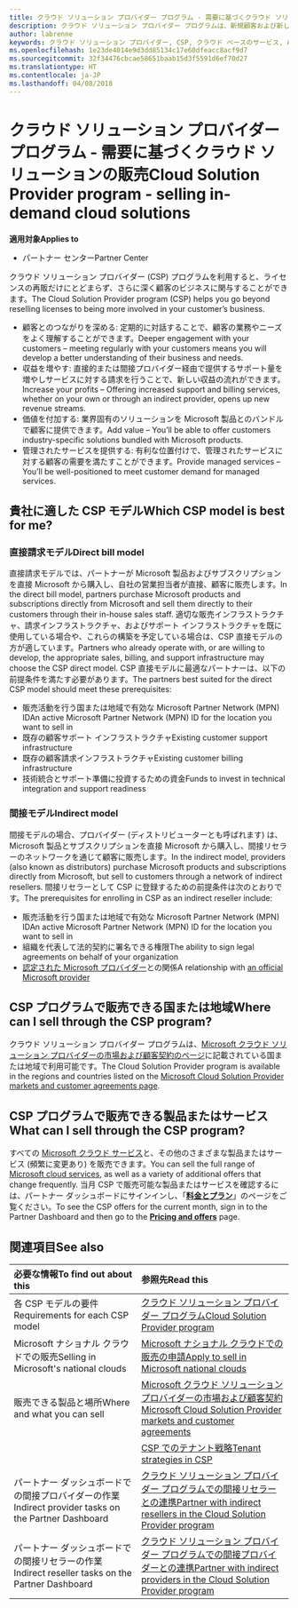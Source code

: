```yaml
---
title: クラウド ソリューション プロバイダー プログラム - 需要に基づくクラウド ソリューションの販売 | パートナー センター
description: クラウド ソリューション プロバイダー プログラムは、新規顧客および新しい専門分野の追加によってビジネスの拡大に役立ちます。
author: labrenne
keywords: クラウド ソリューション プロバイダー, CSP, クラウド ベースのサービス, Azure, Office 365, Dynamics, CSP パートナ, CSP での販売, 直接パートナー, CSP 直接パートナー, CSP 間接リセラー, 直接 CSP, 間接 CSP, 直接モデル, 間接モデル, 間接リセラー, 間接プロバイダー, プロバイダー, ディストリビューター, クラウド ソリューション プロバイダー プログラム
ms.openlocfilehash: 1e23de4014e9d3dd85134c17e60dfeacc8acf9d7
ms.sourcegitcommit: 32f34476cbcae58651baab15d3f5591d6ef70d27
ms.translationtype: HT
ms.contentlocale: ja-JP
ms.lasthandoff: 04/08/2018
---
```

# <a name="cloud-solution-provider-program---selling-in-demand-cloud-solutions"></a><span data-ttu-id="7d7ac-104">クラウド ソリューション プロバイダー プログラム - 需要に基づくクラウド ソリューションの販売</span><span class="sxs-lookup"><span data-stu-id="7d7ac-104">Cloud Solution Provider program - selling in-demand cloud solutions</span></span> 

**<span data-ttu-id="7d7ac-105">適用対象</span><span class="sxs-lookup"><span data-stu-id="7d7ac-105">Applies to</span></span>**

-  <span data-ttu-id="7d7ac-106">パートナー センター</span><span class="sxs-lookup"><span data-stu-id="7d7ac-106">Partner Center</span></span>

<span data-ttu-id="7d7ac-107">クラウド ソリューション プロバイダー (CSP) プログラムを利用すると、ライセンスの再販だけにとどまらず、さらに深く顧客のビジネスに関与することができます。</span><span class="sxs-lookup"><span data-stu-id="7d7ac-107">The Cloud Solution Provider program (CSP) helps you go beyond reselling licenses to being more involved in your customer’s business.</span></span>
 
- <span data-ttu-id="7d7ac-108">顧客とのつながりを深める: 定期的に対話することで、顧客の業務やニーズをよく理解することができます。</span><span class="sxs-lookup"><span data-stu-id="7d7ac-108">Deeper engagement with your customers – meeting regularly with your customers means you will develop a better understanding of their business and needs.</span></span>
- <span data-ttu-id="7d7ac-109">収益を増やす: 直接的または間接プロバイダー経由で提供するサポート量を増やしサービスに対する請求を行うことで、新しい収益の流れができます。</span><span class="sxs-lookup"><span data-stu-id="7d7ac-109">Increase your profits – Offering increased support and billing services, whether on your own or through an indirect provider, opens up new revenue streams.</span></span>  
- <span data-ttu-id="7d7ac-110">価値を付加する: 業界固有のソリューションを Microsoft 製品とのバンドルで顧客に提供できます。</span><span class="sxs-lookup"><span data-stu-id="7d7ac-110">Add value – You’ll be able to offer customers industry-specific solutions bundled with Microsoft products.</span></span>
- <span data-ttu-id="7d7ac-111">管理されたサービスを提供する: 有利な位置付けで、管理されたサービスに対する顧客の需要を満たすことができます。</span><span class="sxs-lookup"><span data-stu-id="7d7ac-111">Provide managed services – You’ll be well-positioned to meet customer demand for managed services.</span></span> 

## <a name="which-csp-model-is-best-for-me"></a><span data-ttu-id="7d7ac-112">貴社に適した CSP モデル</span><span class="sxs-lookup"><span data-stu-id="7d7ac-112">Which CSP model is best for me?</span></span>

### <a name="direct-bill-model"></a><span data-ttu-id="7d7ac-113">直接請求モデル</span><span class="sxs-lookup"><span data-stu-id="7d7ac-113">Direct bill model</span></span>

 <span data-ttu-id="7d7ac-114">直接請求モデルでは、パートナーが Microsoft 製品およびサブスクリプションを直接 Microsoft から購入し、自社の営業担当者が直接、顧客に販売します。</span><span class="sxs-lookup"><span data-stu-id="7d7ac-114">In the direct bill model, partners purchase Microsoft products and subscriptions directly from Microsoft and sell them directly to their customers through their in-house sales staff.</span></span> <span data-ttu-id="7d7ac-115">適切な販売インフラストラクチャ、請求インフラストラクチャ、およびサポート インフラストラクチャを既に使用している場合や、これらの構築を予定している場合は、CSP 直接モデルの方が適しています。</span><span class="sxs-lookup"><span data-stu-id="7d7ac-115">Partners who already operate with, or are willing to develop, the appropriate sales, billing, and support infrastructure may choose the CSP direct model.</span></span> <span data-ttu-id="7d7ac-116">CSP 直接モデルに最適なパートナーは、以下の前提条件を満たす必要があります。</span><span class="sxs-lookup"><span data-stu-id="7d7ac-116">The partners best suited for the direct CSP model should meet these prerequisites:</span></span>
- <span data-ttu-id="7d7ac-117">販売活動を行う国または地域で有効な Microsoft Partner Network (MPN) ID</span><span class="sxs-lookup"><span data-stu-id="7d7ac-117">An active Microsoft Partner Network (MPN) ID for the location you want to sell in</span></span>
- <span data-ttu-id="7d7ac-118">既存の顧客サポート インフラストラクチャ</span><span class="sxs-lookup"><span data-stu-id="7d7ac-118">Existing customer support infrastructure</span></span>
- <span data-ttu-id="7d7ac-119">既存の顧客請求インフラストラクチャ</span><span class="sxs-lookup"><span data-stu-id="7d7ac-119">Existing customer billing infrastructure</span></span>
- <span data-ttu-id="7d7ac-120">技術統合とサポート準備に投資するための資金</span><span class="sxs-lookup"><span data-stu-id="7d7ac-120">Funds to invest in technical integration and support readiness</span></span>


### <a name="indirect-model"></a><span data-ttu-id="7d7ac-121">間接モデル</span><span class="sxs-lookup"><span data-stu-id="7d7ac-121">Indirect model</span></span>

<span data-ttu-id="7d7ac-122">間接モデルの場合、プロバイダー (ディストリビューターとも呼ばれます) は、Microsoft 製品とサブスクリプションを直接 Microsoft から購入し、間接リセラーのネットワークを通じて顧客に販売します。</span><span class="sxs-lookup"><span data-stu-id="7d7ac-122">In the indirect model, providers (also known as distributors) purchase Microsoft products and subscriptions directly from Microsoft, but sell to customers through a network of indirect resellers.</span></span> <span data-ttu-id="7d7ac-123">間接リセラーとして CSP に登録するための前提条件は次のとおりです。</span><span class="sxs-lookup"><span data-stu-id="7d7ac-123">The prerequisites for enrolling in CSP as an indirect reseller include:</span></span>

- <span data-ttu-id="7d7ac-124">販売活動を行う国または地域で有効な Microsoft Partner Network (MPN) ID</span><span class="sxs-lookup"><span data-stu-id="7d7ac-124">An active Microsoft Partner Network (MPN) ID for the location you want to sell in</span></span>
- <span data-ttu-id="7d7ac-125">組織を代表して法的契約に署名できる権限</span><span class="sxs-lookup"><span data-stu-id="7d7ac-125">The ability to sign legal agreements on behalf of your organization</span></span>
- <span data-ttu-id="7d7ac-126">[認定された Microsoft プロバイダー](https://partnercenter.microsoft.com/partner/find-a-provider)との関係</span><span class="sxs-lookup"><span data-stu-id="7d7ac-126">A relationship with [an official Microsoft provider](https://partnercenter.microsoft.com/partner/find-a-provider)</span></span>


## <a name="where-can-i-sell-through-the-csp-program"></a><span data-ttu-id="7d7ac-127">CSP プログラムで販売できる国または地域</span><span class="sxs-lookup"><span data-stu-id="7d7ac-127">Where can I sell through the CSP program?</span></span>

<span data-ttu-id="7d7ac-128">クラウド ソリューション プロバイダー プログラムは、[Microsoft クラウド ソリューション プロバイダーの市場および顧客契約のページ](agreements.md)に記載されている国または地域で利用可能です。</span><span class="sxs-lookup"><span data-stu-id="7d7ac-128">The Cloud Solution Provider program is available in the regions and countries listed on the [Microsoft Cloud Solution Provider markets and customer agreements page](agreements.md).</span></span>  

## <a name="what-can-i-sell-through-the-csp-program"></a><span data-ttu-id="7d7ac-129">CSP プログラムで販売できる製品またはサービス</span><span class="sxs-lookup"><span data-stu-id="7d7ac-129">What can I sell through the CSP program?</span></span>

<span data-ttu-id="7d7ac-130">すべての [Microsoft クラウド サービス](https://partner.microsoft.com/cloud-solution-provider/products-and-services)と、その他のさまざまな製品またはサービス (頻繁に変更あり) を販売できます。</span><span class="sxs-lookup"><span data-stu-id="7d7ac-130">You can sell the full range of [Microsoft cloud services](https://partner.microsoft.com/cloud-solution-provider/products-and-services), as well as a variety of additional offers that change frequently.</span></span> <span data-ttu-id="7d7ac-131">当月 CSP で販売可能な製品またはサービスを確認するには、パートナー ダッシュボードにサインインし、「[**料金とプラン**](https://partnercenter.microsoft.com/pcv/sales)」のページをご覧ください。</span><span class="sxs-lookup"><span data-stu-id="7d7ac-131">To see the CSP offers for the current month, sign in to the Partner Dashboard and then go to the [**Pricing and offers**](https://partnercenter.microsoft.com/pcv/sales) page.</span></span>

## <a name="see-also"></a><span data-ttu-id="7d7ac-132">関連項目</span><span class="sxs-lookup"><span data-stu-id="7d7ac-132">See also</span></span> 


|**<span data-ttu-id="7d7ac-133">必要な情報</span><span class="sxs-lookup"><span data-stu-id="7d7ac-133">To find out about this</span></span>**   |**<span data-ttu-id="7d7ac-134">参照先</span><span class="sxs-lookup"><span data-stu-id="7d7ac-134">Read this</span></span>**   |
|:---------------------------|:--------------------|
|<span data-ttu-id="7d7ac-135">各 CSP モデルの要件</span><span class="sxs-lookup"><span data-stu-id="7d7ac-135">Requirements for each CSP model</span></span>   | [<span data-ttu-id="7d7ac-136">クラウド ソリューション プロバイダー プログラム</span><span class="sxs-lookup"><span data-stu-id="7d7ac-136">Cloud Solution Provider program</span></span>](https://partnercenter.microsoft.com/partner/cloud-solution-provider)|
|<span data-ttu-id="7d7ac-137">Microsoft ナショナル クラウドでの販売</span><span class="sxs-lookup"><span data-stu-id="7d7ac-137">Selling in Microsoft's national clouds</span></span>   | [<span data-ttu-id="7d7ac-138">Microsoft ナショナル クラウドでの販売の申請</span><span class="sxs-lookup"><span data-stu-id="7d7ac-138">Apply to sell in Microsoft national clouds</span></span>](csp-national-clouds-overview.md)|
|<span data-ttu-id="7d7ac-139">販売できる製品と場所</span><span class="sxs-lookup"><span data-stu-id="7d7ac-139">Where and what you can sell</span></span>   |[<span data-ttu-id="7d7ac-140">Microsoft クラウド ソリューション プロバイダーの市場および顧客契約</span><span class="sxs-lookup"><span data-stu-id="7d7ac-140">Microsoft Cloud Solution Provider markets and customer agreements</span></span>](agreements.md)|
|  | [<span data-ttu-id="7d7ac-141">CSP でのテナント戦略</span><span class="sxs-lookup"><span data-stu-id="7d7ac-141">Tenant strategies in CSP</span></span>](regional-authorization-overview.md)
|<span data-ttu-id="7d7ac-142">パートナー ダッシュボードでの間接プロバイダーの作業</span><span class="sxs-lookup"><span data-stu-id="7d7ac-142">Indirect provider tasks on the Partner Dashboard</span></span>  |[<span data-ttu-id="7d7ac-143">クラウド ソリューション プロバイダー プログラムでの間接リセラーとの連携</span><span class="sxs-lookup"><span data-stu-id="7d7ac-143">Partner with indirect resellers in the Cloud Solution Provider program</span></span>](indirect-provider-tasks-in-partner-center.md)|
|<span data-ttu-id="7d7ac-144">パートナー ダッシュボードでの間接リセラーの作業</span><span class="sxs-lookup"><span data-stu-id="7d7ac-144">Indirect reseller tasks on the Partner Dashboard</span></span>   |[<span data-ttu-id="7d7ac-145">クラウド ソリューション プロバイダー プログラムでの間接プロバイダーとの連携</span><span class="sxs-lookup"><span data-stu-id="7d7ac-145">Partner with indirect providers in the Cloud Solution Provider program</span></span>](indirect-reseller-tasks-in-partner-center.md)|
